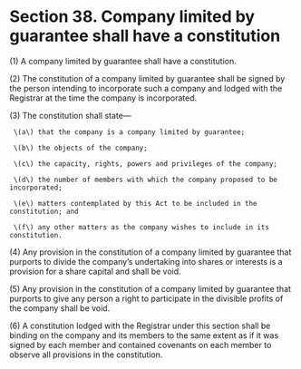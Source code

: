 # Section 38. Company limited by guarantee shall have a constitution

\(1\) A company limited by guarantee shall have a constitution.

\(2\) The constitution of a company limited by guarantee shall be signed by the person intending to incorporate such a company and lodged with the Registrar at the time the company is incorporated. 

\(3\) The constitution shall state— 

     \(a\) that the company is a company limited by guarantee; 

     \(b\) the objects of the company; 

     \(c\) the capacity, rights, powers and privileges of the company; 

     \(d\) the number of members with which the company proposed to be incorporated; 

     \(e\) matters contemplated by this Act to be included in the constitution; and 

     \(f\) any other matters as the company wishes to include in its constitution. 

\(4\) Any provision in the constitution of a company limited by guarantee that purports to divide the company’s undertaking into shares or interests is a provision for a share capital and shall be void. 

\(5\) Any provision in the constitution of a company limited by guarantee that purports to give any person a right to participate in the divisible profits of the company shall be void. 

\(6\) A constitution lodged with the Registrar under this section shall be binding on the company and its members to the same extent as if it was signed by each member and contained covenants on each member to observe all provisions in the constitution.

